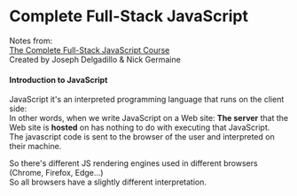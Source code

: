 # Complete Full-Stack JavaScript

Notes from:        
[The Complete Full-Stack JavaScript Course](https://www.udemy.com/course/full-stack-javascript/)  
Created by Joseph Delgadillo & Nick Germaine


#### Introduction to JavaScript

JavaScript  it's an interpreted programming language that runs on the client side:      
In other words, when we write JavaScript on a Web site: 
**The server** that the Web site is **hosted** on has nothing to do with executing that JavaScript.       
The javascript code is sent to the browser of the user and interpreted on their machine.

So there's different JS rendering engines used in different browsers (Chrome, Firefox, Edge...)     
So all browsers have a slightly different interpretation.
